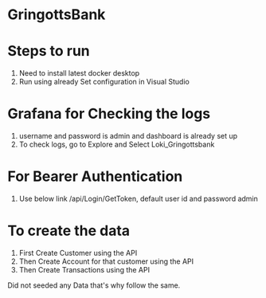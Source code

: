 # GringottsBank
# Steps to run
1. Need to install latest docker desktop
2. Run using already Set configuration in Visual Studio

# Grafana for Checking the logs
1. username and password is admin and dashboard is already set up
2. To check logs, go to Explore and Select Loki_Gringottsbank

# For Bearer Authentication
1. Use below link /api/Login/GetToken, default user id and password admin 

# To create the data
1. First Create Customer using the API
2. Then Create Account for that customer using the API
3. Then Create Transactions using the API

Did not seeded any Data that's why follow the same.
